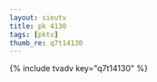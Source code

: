 ```yaml
--- 
layout: sieutv
title: pk 4130
tags: [pktv]
thumb_re: q7t14130
---
```

{% include tvadv key="q7t14130" %} 
